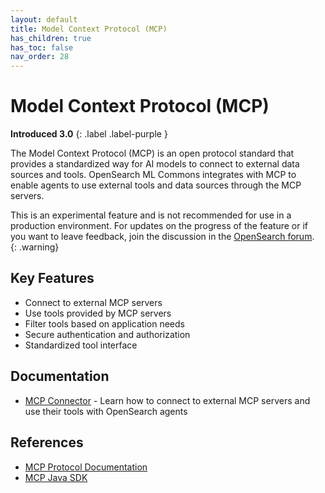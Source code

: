 ```yaml
---
layout: default
title: Model Context Protocol (MCP)
has_children: true
has_toc: false
nav_order: 28
---
```


# Model Context Protocol (MCP)
**Introduced 3.0**
{: .label .label-purple }

The Model Context Protocol (MCP) is an open protocol standard that provides a standardized way for AI models to connect to external data sources and tools. OpenSearch ML Commons integrates with MCP to enable agents to use external tools and data sources through the MCP servers.

This is an experimental feature and is not recommended for use in a production environment. For updates on the progress of the feature or if you want to leave feedback, join the discussion in the [OpenSearch forum](https://forum.opensearch.org/).    
{: .warning}

## Key Features

* Connect to external MCP servers
* Use tools provided by MCP servers
* Filter tools based on application needs
* Secure authentication and authorization
* Standardized tool interface

## Documentation

* [MCP Connector]({{site.url}}{{site.baseurl}}/ml-commons-plugin/mcp/mcp-connector/) - Learn how to connect to external MCP servers and use their tools with OpenSearch agents

## References

* [MCP Protocol Documentation](https://modelcontextprotocol.io/introduction)
* [MCP Java SDK](https://github.com/modelcontextprotocol/java-sdk) 